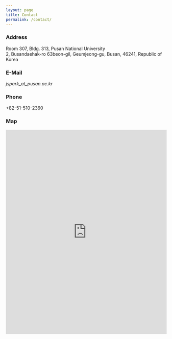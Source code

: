 ```yaml
---
layout: page
title: Contact
permalink: /contact/
---
```


### Address

Room 307, Bldg. 313, Pusan National University  
2, Busandaehak-ro 63beon-gil, Geumjeong-gu, Busan, 46241, Republic of Korea

### E-Mail

_jspark_at_pusan.ac.kr_

### Phone

+82-51-510-2360

### Map

<iframe src="https://www.google.com/maps/embed?pb=!1m14!1m8!1m3!1d3017.3019842814765!2d129.08152957463986!3d35.2346995421512!3m2!1i1024!2i768!4f13.1!3m3!1m2!1s0x356893ee0cc5769f%3A0xdad48b3aaa7295d8!2zQnVzYW4sIEphbmdqZW9uIDIoaSktZG9uZywg67aA7IKw64yA7ZWZ6rWQIOyekOyXsOuMgOyXsOq1rOyLpO2XmOuPmQ!5e0!3m2!1sen!2skr!4v1632555350463!5m2!1sen!2skr" style="border: 0; width: 100%; height: 40rem" allowfullscreen="" loading="lazy"></iframe>